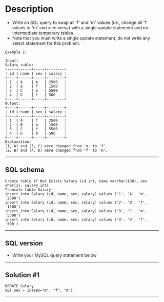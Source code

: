 # Description
- Write an SQL query to swap all 'f' and 'm' values (i.e., change all 'f' values to 'm' and vice versa) with a single update statement and no intermediate temporary tables.
- Note that you must write a single update statement, do not write any select statement for this problem.

```
Example 1:

Input: 
Salary table:
+----+------+-----+--------+
| id | name | sex | salary |
+----+------+-----+--------+
| 1  | A    | m   | 2500   |
| 2  | B    | f   | 1500   |
| 3  | C    | m   | 5500   |
| 4  | D    | f   | 500    |
+----+------+-----+--------+
Output: 
+----+------+-----+--------+
| id | name | sex | salary |
+----+------+-----+--------+
| 1  | A    | f   | 2500   |
| 2  | B    | m   | 1500   |
| 3  | C    | f   | 5500   |
| 4  | D    | m   | 500    |
+----+------+-----+--------+
Explanation: 
(1, A) and (3, C) were changed from 'm' to 'f'.
(2, B) and (4, D) were changed from 'f' to 'm'.
```
***

## SQL schema
```
Create table If Not Exists Salary (id int, name varchar(100), sex char(1), salary int)
Truncate table Salary
insert into Salary (id, name, sex, salary) values ('1', 'A', 'm', '2500')
insert into Salary (id, name, sex, salary) values ('2', 'B', 'f', '1500')
insert into Salary (id, name, sex, salary) values ('3', 'C', 'm', '5500')
insert into Salary (id, name, sex, salary) values ('4', 'D', 'f', '500')
```
***

## SQL version
- Write your MySQL query statement below
***

## Solution #1
```
UPDATE Salary
SET sex = IF(sex="m", "f", "m");
```
***
